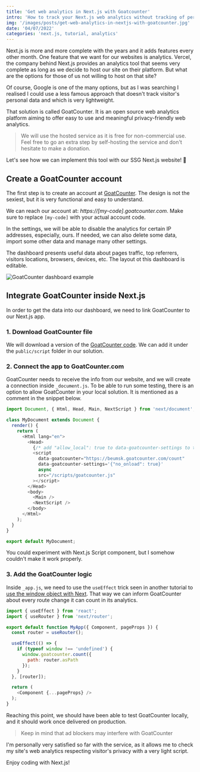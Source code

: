 ```yaml
---
title: 'Get web analytics in Next.js with Goatcounter'
intro: 'How to track your Next.js web analytics without tracking of personal data with Goatcounter'
img: '/images/posts/get-web-analytics-in-nextjs-with-goatcounter.jpg'
date: '04/07/2022'
categories: 'next.js, tutorial, analytics'
---
```


Next.js is more and more complete with the years and it adds features every other month. One feature that we want for our websites is analytics. Vercel, the company behind Next.js provides an analytics tool that seems very complete as long as we decide to host our site on their platform. But what are the options for those of us not willing to host on that site?

Of course, Google is one of the many options, but as I was searching I realised I could use a less famous approach that doesn't track visitor's personal data and which is very lightweight.

That solution is called GoatCounter. It is an open source web analytics platform aiming to offer easy to use and meaningful privacy-friendly web analytics.

> We will use the hosted service as it is free for non-commercial use. Feel free to go an extra step by self-hosting the service and don't hesitate to make a donation.

Let's see how we can implement this tool with our SSG Next.js website! 🚀


## Create a GoatCounter account
The first step is to create an account at [GoatCounter](https://goatcounter.com/signup). 
The design is not the sexiest, but it is very functional and easy to understand.

We can reach our account at: _https://[my-code].goatcounter.com_. Make sure to replace `[my-code]` with your actual account code.

In the settings, we will be able to disable the analytics for certain IP addresses, especially, ours.
If needed, we can also delete some data, import some other data and manage many other settings.

The dashboard presents useful data about pages traffic, top referrers, visitors locations, browsers, devices, etc. The layout ot this dashboard is editable.

![GoatCounter dashboard example](https://static.zgo.at/screenshot.png)


## Integrate GoatCounter inside Next.js
In order to get the data into our dashboard, we need to link GoatCounter to our Next.js app.

### 1. Download GoatCounter file

We will download a version of the [GoatCounter code](https://gc.zgo.at/count.js). 
We can add it under the `public/script` folder in our solution.

### 2. Connect the app to GoatCounter.com

GoatCounter needs to receive the info from our website, and we will create a connection inside `_document.js`. To be able to run some testing, there is an option to allow GoatCounter in your local solution. It is mentioned as a comment in the snippet below.

```js
import Document, { Html, Head, Main, NextScript } from 'next/document';

class MyDocument extends Document {
  render() {
    return (
      <Html lang="en">
        <Head>
          {/* add "allow_local": true to data-goatcounter-settings to test in local env */}
          <script
            data-goatcounter="https://beumsk.goatcounter.com/count"
            data-goatcounter-settings='{"no_onload": true}'
            async
            src="/scripts/goatcounter.js"
          ></script>
        </Head>
        <body>
          <Main />
          <NextScript />
        </body>
      </Html>
    );
  }
}

export default MyDocument;
```

You could experiment with Next.js Script component, but I somehow couldn't make it work properly.

### 3. Add the GoatCounter logic

Inside `_app.js`, we need to use the `useEffect` trick seen in another tutorial to [use the window object with Next](/blog/fix-the-window-is-not-defined-error). That way we can inform GoatCounter about every route change it can count in its analytics.

```js
import { useEffect } from 'react';
import { useRouter } from 'next/router';

export default function MyApp({ Component, pageProps }) {
  const router = useRouter();

  useEffect(() => {
    if (typeof window !== 'undefined') {
      window.goatcounter.count({
        path: router.asPath
      });
    }
  }, [router]);

  return (
    <Component {...pageProps} />
  );
}
```

Reaching this point, we should have been able to test GoatCounter locally, and it should work once delivered on production.

> Keep in mind that ad blockers may interfere with GoatCounter

I'm personally very satisfied so far with the service, as it allows me to check my site's web analytics respecting visitor's privacy with a very light script.


Enjoy coding with Next.js!

